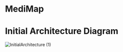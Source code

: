 # MediMap

# Initial Architecture Diagram
![InitialArchitecture (1)](https://github.com/user-attachments/assets/2186a590-9ced-4cbb-9b6e-beb02f42f0c4)
